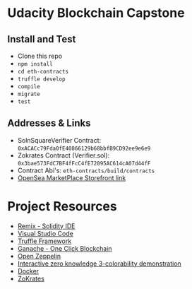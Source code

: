 # Udacity Blockchain Capstone

## Install and Test
* Clone this repo
* ```npm install ```
* ```cd eth-contracts ```
* ```truffle develop ```
* ```compile ```
* ```migrate ```
* ```test ``` 

## Addresses & Links
* SolnSquareVerifier Contract: ```0xACACc79Fda0fE40866129b68bbfB9CD92ee9e6e9 ```
* Zokrates Contract (Verifier.sol): ```0x3bae573FdC7BF4fFcC4fE72095AC614cA07d44fF```
* Contract Abi's: `eth-contracts/build/contracts`
* [OpenSea MarketPlace Storefront link](https://rinkeby.opensea.io/account?tab=activity)

# Project Resources

* [Remix - Solidity IDE](https://remix.ethereum.org/)
* [Visual Studio Code](https://code.visualstudio.com/)
* [Truffle Framework](https://truffleframework.com/)
* [Ganache - One Click Blockchain](https://truffleframework.com/ganache)
* [Open Zeppelin ](https://openzeppelin.org/)
* [Interactive zero knowledge 3-colorability demonstration](http://web.mit.edu/~ezyang/Public/graph/svg.html)
* [Docker](https://docs.docker.com/install/)
* [ZoKrates](https://github.com/Zokrates/ZoKrates)
